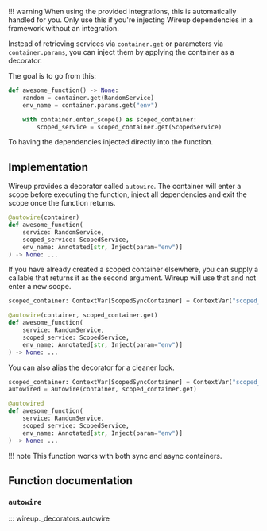 !!! warning
    When using the provided integrations, this is automatically handled for you.
    Only use this if you're injecting Wireup dependencies in a framework without an integration.

Instead of retrieving services via `container.get` or parameters via `container.params`, you can inject them by applying the container as a decorator.

The goal is to go from this:

```python
def awesome_function() -> None:
    random = container.get(RandomService)
    env_name = container.params.get("env")

    with container.enter_scope() as scoped_container:
        scoped_service = scoped_container.get(ScopedService)
```

To having the dependencies injected directly into the function.

## Implementation

Wireup provides a decorator called `autowire`.
The container will enter a scope before executing the function, inject all dependencies and exit the scope once the function returns.

```python
@autowire(container)
def awesome_function(
    service: RandomService, 
    scoped_service: ScopedService, 
    env_name: Annotated[str, Inject(param="env")]
) -> None: ...
```

If you have already created a scoped container elsewhere, you can supply a callable that returns it as the second argument. Wireup will use that and not enter a new scope.

```python
scoped_container: ContextVar[ScopedSyncContainer] = ContextVar("scoped_container")

@autowire(container, scoped_container.get)
def awesome_function(
    service: RandomService, 
    scoped_service: ScopedService, 
    env_name: Annotated[str, Inject(param="env")]
) -> None: ...
```

You can also alias the decorator for a cleaner look.

```python
scoped_container: ContextVar[ScopedSyncContainer] = ContextVar("scoped_container")
autowired = autowire(container, scoped_container.get)

@autowired
def awesome_function(
    service: RandomService, 
    scoped_service: ScopedService, 
    env_name: Annotated[str, Inject(param="env")]
) -> None: ...
```

!!! note
    This function works with both sync and async containers.

## Function documentation

### `autowire`

::: wireup._decorators.autowire

